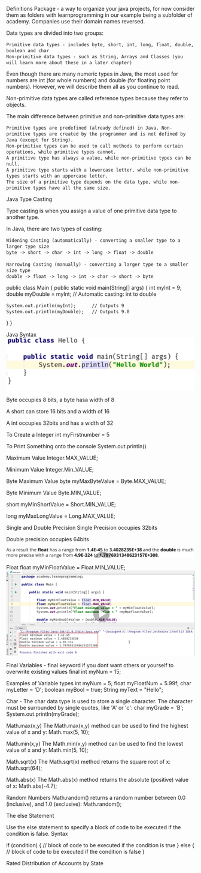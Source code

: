 Definitions
Package - a way to organize your java projects, for now consider them as folders with learnprogramming in our example being a subfolder of academy. Companies use their domain names reversed.

Data types are divided into two groups:

    Primitive data types - includes byte, short, int, long, float, double, boolean and char
    Non-primitive data types - such as String, Arrays and Classes (you will learn more about these in a later chapter)

Even though there are many numeric types in Java, the most used for numbers are int (for whole numbers) and double (for floating point numbers). However, we will describe them all as you continue to read.

Non-primitive data types are called reference types because they refer to objects.

The main difference between primitive and non-primitive data types are:

    Primitive types are predefined (already defined) in Java. Non-primitive types are created by the programmer and is not defined by Java (except for String).
    Non-primitive types can be used to call methods to perform certain operations, while primitive types cannot.
    A primitive type has always a value, while non-primitive types can be null.
    A primitive type starts with a lowercase letter, while non-primitive types starts with an uppercase letter.
    The size of a primitive type depends on the data type, while non-primitive types have all the same size.

Java Type Casting

Type casting is when you assign a value of one primitive data type to another type.

In Java, there are two types of casting:

    Widening Casting (automatically) - converting a smaller type to a larger type size
    byte -> short -> char -> int -> long -> float -> double

    Narrowing Casting (manually) - converting a larger type to a smaller size type
    double -> float -> long -> int -> char -> short -> byte

public class Main {
public static void main(String[] args) {
int myInt = 9;
double myDouble = myInt; // Automatic casting: int to double

    System.out.println(myInt);      // Outputs 9
    System.out.println(myDouble);   // Outputs 9.0

}
}

Java Syntax
![](/assets/images/2021-07-26-16-07-00.png)

Byte occupies 8 bits, a byte hasa width of 8

A short can store 16 bits and a width of 16

A int occupies 32bits and has a width of 32

To Create a Integer
int myFirstnumber = 5

To Print Something onto the console
System.out.println()

Maximum Value
Integer.MAX_VALUE;

Minimum Value
Integer.Min_VALUE;

Byte Maximum Value
byte myMaxByteValue = Byte.MAX_VALUE;

Byte Minimum Value
Byte.MIN_VALUE;

short myMinShortValue = Short.MIN_VALUE;

long myMaxLongValue = Long.MAX_VALUE;

Single and Double Precision
Single Precision occupies 32bits

Double precision occupies 64bits

![](/assets/images/2021-07-26-21-44-39.png)

Float
float myMinFloatValue = Float.MIN_VALUE;
![](/assets/images/2021-07-26-21-50-21.png)

Final Variables - final keyword if you dont want others or yourself to overwrite existing values
final int myNum = 15;

Examples of Variable types
int myNum = 5;
float myFloatNum = 5.99f;
char myLetter = 'D';
boolean myBool = true;
String myText = "Hello";

Char - The char data type is used to store a single character. The character must be surrounded by single quotes, like 'A' or 'c':
char myGrade = 'B';
System.out.println(myGrade);

Math.max(x,y)
The Math.max(x,y) method can be used to find the highest value of x and y:
Math.max(5, 10);

Math.min(x,y)
The Math.min(x,y) method can be used to find the lowest value of x and y:
Math.min(5, 10);

Math.sqrt(x)
The Math.sqrt(x) method returns the square root of x:
Math.sqrt(64);

Math.abs(x)
The Math.abs(x) method returns the absolute (positive) value of x:
Math.abs(-4.7);

Random Numbers
Math.random() returns a random number between 0.0 (inclusive), and 1.0 (exclusive):
Math.random();

The else Statement

Use the else statement to specify a block of code to be executed if the condition is false.
Syntax

if (condition) {
// block of code to be executed if the condition is true
} else {
// block of code to be executed if the condition is false
}

Rated Distribution of Accounts by State
